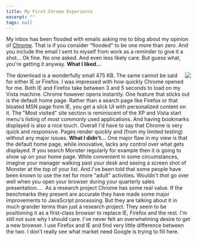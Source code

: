```yaml
---
title: My First Chrome Experience
excerpt: ""
tags: null
---
```

My inbox has been flooded with emails asking me to blog about my opinion of <a href="http://www.google.com/chrome/" target="_blank">Chrome</a>. That is if you consider "flooded" to be one more than zero. And you include the email I sent to myself from work as a reminder to give it a shot... 
  Ok fine. No one asked. And even less likely care. But guess what, you're getting it anyway. 
  <strong>What I liked...     <div class="wlWriterSmartContent" id="scid:8747F07C-CDE8-481f-B0DF-C6CFD074BF67:959e55d7-e491-4a3a-9ba6-e154036e050d" style="padding-right: 0px; display: inline; padding-left: 0px; float: right; padding-bottom: 0px; margin: 0px; padding-top: 0px"><a href="http://weblogs.asp.net/blogs/mlafleur/WindowsLiveWriter/MyFirstChromeExperience_1109D/Chrome_HomePage-8x6.jpg" title="Chrome Home Page" rel="thumbnail"><img border="0" src="http://weblogs.asp.net/blogs/mlafleur/WindowsLiveWriter/MyFirstChromeExperience_1109D/Chrome_HomePage_10.png" /></a></div>   </strong>
  The download is a wonderfully small 475 KB. The same cannot be said for either IE or Firefox. 
  I was impressed with how quickly Chrome opened for me. Both IE and Firefox take between 3 and 5 seconds to load on my Vista machine. Chrome however opens instantly. 
  One feature that sticks out is the default home page. Rather than a search page like Firefox or that bloated MSN page from IE, you get a slick UI with personalized content on it. The "Most visited" site section is reminiscent of the XP and Vista start menu's listing of most commonly used applications. And having bookmarks displayed is also a nice touch. 
  Overall I'd have to say that Chrome is very quick and responsive. Pages render quickly and (from my limited testing) without any major issues. 
  <strong>What I didn't...</strong>
  One major flaw in my view is that the default home page, while innovative, lacks any control over what gets displayed. If you search Monster regularly for example then it is going to show up on your home page. While convenient in some circumstances, imagine your manager walking past your desk and seeing a screen shot of Monster at the top of your list. And I've been told that some people have been known to use the net for more "adult" activities. Wouldn't <em>that</em> go over well when you open your browser during your quarterly sales presentation....&#160; 
  As a research project Chrome has some real value. If the benchmarks they present are accurate they have made some major improvements to JavaScript processing. But they are talking about it in much grander terms than just a research project. They seem to be positioning it as a first-class browser to replace IE, Firefox and the rest.
  I'm still not sure why I should care. I've never felt an overwhelming desire to get a new browser. I use Firefox and IE and find very little difference between the two. I don't really see what market need Google is trying to fill here. 
